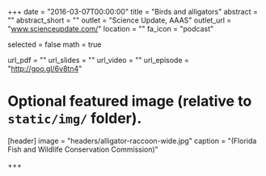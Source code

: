 +++
date = "2016-03-07T00:00:00"
title = "Birds and alligators"
abstract = ""
abstract_short = ""
outlet = "Science Update, AAAS"
outlet_url = "www.scienceupdate.com/"
location = ""
fa_icon = "podcast"

selected = false
math = true

url_pdf = ""
url_slides = ""
url_video = ""
url_episode = "http://goo.gl/6v8tn4"

# Optional featured image (relative to `static/img/` folder).
[header]
image = "headers/alligator-raccoon-wide.jpg"
caption = "(Florida Fish and Wildlife Conservation Commission)"

+++

